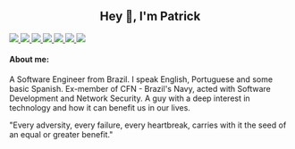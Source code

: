 <h2 align="center">Hey 👋, I'm Patrick </h2>

<div>
    <a target='_blank' href="http:patricksilva.dev">
        <img src="https://img.shields.io/badge/linktree-39E09B?style=for-the-badge&logo=linktree&logoColor=white">
    </a>
    <a target='_blank' href="https://www.linkedin.com/in/patrickloureirodasilva/">
        <img src="https://img.shields.io/badge/LinkedIn-0077B5?style=for-the-badge&logo=linkedin&logoColor=white">
    </a>
    <a target='_blank' href="https://www.instagram.com/patricksilva.me/">
        <img src="https://img.shields.io/badge/Instagram-E4405F?style=for-the-badge&logo=instagram&logoColor=white">
    </a>
    <a target='_blank' href="https://leetcode.com/patricksilva/">
        <img src="https://img.shields.io/badge/-LeetCode-FFA116?style=for-the-badge&logo=LeetCode&logoColor=black">
    </a>
    <a target='_blank' href="mailto:patricksilva.me@gmail.com">
        <img src="https://img.shields.io/badge/Gmail-D14836?style=for-the-badge&logo=gmail&logoColor=white">
    </a> 
    <a target='_blank' href="https://t.me/patricksilva10">
        <img src="https://img.shields.io/badge/Telegram-2CA5E0?style=for-the-badge&logo=telegram&logoColor=white">
    </a>
    <a target='_blank' href="https://twitter.com/patricksilvaa98">
        <img src="https://img.shields.io/badge/Twitter-1DA1F2?style=for-the-badge&logo=twitter&logoColor=white">
    </a>
</div>
<h4 align="left">About me:</h4>

A Software Engineer from Brazil. I speak English, Portuguese and some basic Spanish. Ex-member of CFN - Brazil's Navy, acted with Software Development and Network Security. A guy with a deep interest in technology and how it can benefit us in our lives.

"Every adversity, every failure, every heartbreak, carries with it the seed of an equal or greater benefit."
